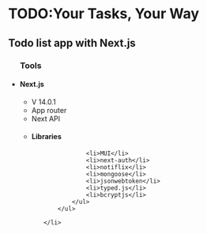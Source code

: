 <h1> TODO:Your Tasks, Your Way</h1>

<h2>Todo list app with  Next.js</h2>
<ul>
    <h3/>Tools</h3>
    <li>
        <h4>Next.js</h4>
        <ul>
            <li>V 14.0.1</li>
            <li>App router</li>
            <li>Next API</li>
        </ul>
        <ul>
            <li><h4>Libraries</h4></li>
            <ul>
            
                <li>MUI</li>
                <li>next-auth</li>
                <li>notiflix</li>
                <li>mongoose</li>
                <li>jsonwebtoken</li>
                <li>typed.js</li>
                <li>bcryptjs</li>
            </ul>
        </ul>
        
    </li>

</ul>
